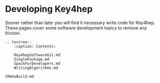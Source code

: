 # Developing Key4hep

Sooner rather than later you will find it necessary write code for Key4hep. These pages cover some software development topics  to remove any friction. 



```{eval-rst}
.. toctree::
    :caption: Contents:

    Key4hepSoftwareGit.md
    SinglePackage.md
    SpackForDevelopers.md
    WritingAlgorithms.md

CMakeBuild.md

```
